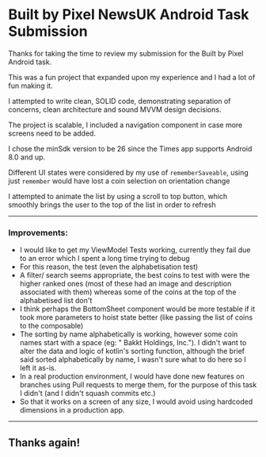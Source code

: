 # Built by Pixel NewsUK Android Task Submission

Thanks for taking the time to review my submission for the Built by Pixel Android task.

This was a fun project that expanded upon my experience and I had a lot of fun making it.

I attempted to write clean, SOLID code, demonstrating separation of concerns, clean architecture and sound MVVM design decisions.  

The project is scalable, I included a navigation component in case more screens need to be added.

I chose the minSdk version to be 26 since the Times app supports Android 8.0 and up.

Different UI states were considered by my use of `rememberSaveable`, using just `remember` would have lost a coin selection on orientation change

I attempted to animate the list by using a scroll to top button, which smoothly brings the user to the top of the list in order to refresh

---

### Improvements:

- I would like to get my ViewModel Tests working, currently they fail due to an error which I spent a long time trying to debug
- For this reason, the test (even the alphabetisation test)
- A filter/ search seems appropriate, the best coins to test with were the higher ranked ones (most of these had an image and description associated with them)
whereas some of the coins at the top of the alphabetised list don't
- I think perhaps the BottomSheet component would be more testable if it took more parameters to hoist state better (like passing the list of coins to the composable)
- The sorting by name alphabetically is working, however some coin names start with a space (eg: " Bakkt Holdings, Inc."). I didn't want to alter the data and logic of kotlin's sorting function,
although the brief said sorted alphabetically by name, I wasn't sure what to do here so I left it as-is.
- In a real production environment, I would have done new features on branches using Pull requests to merge them, for the purpose of this task I didn't (and I didn't squash commits etc.)
- So that it works on a screen of any size, I would avoid using hardcoded dimensions in a production app.
---

## Thanks again!

